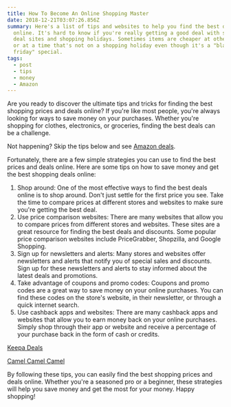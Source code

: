 ```yaml
---
title: How To Become An Online Shopping Master
date: 2018-12-21T03:07:26.856Z
summary: Here's a list of tips and websites to help you find the best deals
  online. It's hard to know if you're really getting a good deal with so many
  deal sites and shopping holidays. Sometimes items are cheaper at other stores
  or at a time that's not on a shopping holiday even though it's a "black
  friday" special.
tags:
  - post
  - tips
  - money
  - Amazon
---
```

Are you ready to discover the ultimate tips and tricks for finding the best shopping prices and deals online? If you're like most people, you're always looking for ways to save money on your purchases. Whether you're shopping for clothes, electronics, or groceries, finding the best deals can be a challenge.

Not happening? Skip the tips below and see [Amazon deals](https://amzn.to/3iEdfsv).

Fortunately, there are a few simple strategies you can use to find the best prices and deals online. Here are some tips on how to save money and get the best shopping deals online:

1. Shop around: One of the most effective ways to find the best deals online is to shop around. Don't just settle for the first price you see. Take the time to compare prices at different stores and websites to make sure you're getting the best deal.
2. Use price comparison websites: There are many websites that allow you to compare prices from different stores and websites. These sites are a great resource for finding the best deals and discounts. Some popular price comparison websites include PriceGrabber, Shopzilla, and Google Shopping.
3. Sign up for newsletters and alerts: Many stores and websites offer newsletters and alerts that notify you of special sales and discounts. Sign up for these newsletters and alerts to stay informed about the latest deals and promotions.
4. Take advantage of coupons and promo codes: Coupons and promo codes are a great way to save money on your online purchases. You can find these codes on the store's website, in their newsletter, or through a quick internet search.
5. Use cashback apps and websites: There are many cashback apps and websites that allow you to earn money back on your online purchases. Simply shop through their app or website and receive a percentage of your purchase back in the form of cash or credits.

[Keepa Deals](https://keepa.com/#!deals)

[Camel Camel Camel](https://camelcamelcamel.com/)

By following these tips, you can easily find the best shopping prices and deals online. Whether you're a seasoned pro or a beginner, these strategies will help you save money and get the most for your money. Happy shopping!